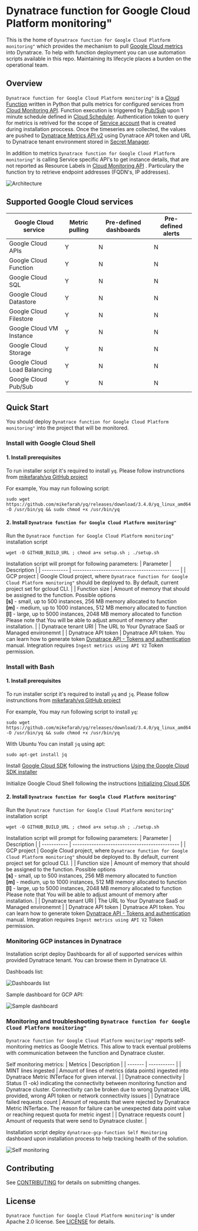 # Dynatrace function for Google Cloud Platform monitoring"

This is the home of `Dynatrace function for Google Cloud Platform monitoring"` which provides the mechanism to pull [Google Cloud metrics](https://cloud.google.com/monitoring/api/metrics_gcp) into Dynatrace.
To help with function deployment you can use automation scripts available in this repo.
Maintaining its lifecycle places a burden on the operational team.


## Overview
`Dynatrace function for Google Cloud Platform monitoring"` is a [Cloud Function](https://cloud.google.com/functions) written in Python that pulls metrics for configured services from [Cloud Monitoring API](https://cloud.google.com/monitoring/api/v3). Function execution is triggered by [Pub/Sub](https://cloud.google.com/pubsub) upon 1 minute schedule defined in [Cloud Scheduler](https://cloud.google.com/scheduler). Authentication token to query for metrics is retrived for the scope of [Service account](https://cloud.google.com/iam/docs/service-accounts) that is created during installation proccess. Once the timeseries are collected, the values are pushed to [Dynatrace Metrics API v2](https://www.dynatrace.com/support/help/dynatrace-api/environment-api/metric-v2/) using Dynatrace API token and URL to Dynatrace tenant environment stored in [Secret Manager](https://cloud.google.com/secret-manager).

In addition to metrics `Dynatrace function for Google Cloud Platform monitoring"` is calling Service specific API's to get instance details, that are not reported as Resource Labels in [Cloud Monitoring API](https://cloud.google.com/monitoring/api/v3) .  Particulary the function try to retrieve endpoint addresses (FQDN's, IP addresses).

![Architecture](./img/architecture.svg)

## Supported Google Cloud services
| Google Cloud service                 | Metric pulling | Pre-defined dashboards | Pre-defined alerts |
| --------------------------  | ---- | ---- | ---- |
| Google Cloud APIs           |  Y   |  N   |  N   |
| Google Cloud Function       |  Y   |  N   |  N   |
| Google Cloud SQL            |  Y   |  N   |  N   | 
| Google Cloud Datastore      |  Y   |  N   |  N   |
| Google Cloud Filestore      |  Y   |  N   |  N   |
| Google Cloud VM Instance    |  Y   |  N   |  N   |
| Google Cloud Storage        |  Y   |  N   |  N   |
| Google Cloud Load Balancing |  Y   |  N   |  N   |
| Google Cloud Pub/Sub        |  Y   |  N   |  N   |

## Quick Start
You should deploy `Dynatrace function for Google Cloud Platform monitoring"` into the project that will be monitored.


### Install with Google Cloud Shell

#### 1. Install prerequisites

To run installer script it's required to install `yq`. Please follow instrunctions from [mikefarah/yq GitHub project](https://github.com/mikefarah/yq)

For example, You may run following script:
```
sudo wget https://github.com/mikefarah/yq/releases/download/3.4.0/yq_linux_amd64 -O /usr/bin/yq && sudo chmod +x /usr/bin/yq
```

#### 2. Install `Dynatrace function for Google Cloud Platform monitoring"`

Run the `Dynatrace function for Google Cloud Platform monitoring"` installation script
```
wget -O GITHUB_BUILD_URL ; chmod a+x setup.sh ; ./setup.sh
```

Installation script will prompt for following parameters:
| Parameter   | Description                                   |
| ----------- | --------------------------------------------- |
| GCP project | Google Cloud project, where `Dynatrace function for Google Cloud Platform monitoring"` should be deployed to. By default, current project set for gcloud CLI. |
| Function size | Amount of memory that should be assigned to the function. Possible options</br> **[s]** - small, up to 500 instances, 256 MB memory allocated to function</br> **[m]** - medium, up to 1000 instances, 512 MB memory allocated to function </br>**[l]** - large, up to 5000 instances, 2048 MB memory allocated to function</br>Please note that You will be able to adjust amount of memory after installation. |
| Dynatrace tenant URI | The URL to Your Dynatrace SaaS or Managed environemnt |
| Dynatrace API token | Dynatrace API token. You can learn how to generate token [Dynatrace API - Tokens and authentication](https://www.dynatrace.com/support/help/dynatrace-api/basics/dynatrace-api-authentication) manual. Integration requires `Ingest metrics using API V2` Token permission.



### Install with Bash
#### 1. Install prerequisites

To run installer script it's required to install `yq` and `jq`. Please follow instrunctions from [mikefarah/yq GitHub project](https://github.com/mikefarah/yq)

For example, You may run following script to install `yq`:
```
sudo wget https://github.com/mikefarah/yq/releases/download/3.4.0/yq_linux_amd64 -O /usr/bin/yq && sudo chmod +x /usr/bin/yq
```

With Ubuntu You can install `jq` using apt:
```
sudo apt-get install jq
```
Install [Google Cloud SDK](https://cloud.google.com/sdk/docs) following the instructions [Using the Google Cloud SDK installer](https://cloud.google.com/sdk/docs/downloads-interactive#linux)

Initialize Google Cloud Shell following the instructions [Initializing Cloud SDK](https://cloud.google.com/sdk/docs/initializing)


#### 2. Install `Dynatrace function for Google Cloud Platform monitoring"`

Run the `Dynatrace function for Google Cloud Platform monitoring"` installation script
```
wget -O GITHUB_BUILD_URL ; chmod a+x setup.sh ; ./setup.sh
```

Installation script will prompt for following parameters:
| Parameter   | Description                                   |
| ----------- | --------------------------------------------- |
| GCP project | Google Cloud project, where `Dynatrace function for Google Cloud Platform monitoring"` should be deployed to. By default, current project set for gcloud CLI. |
| Function size | Amount of memory that should be assigned to the function. Possible options</br> **[s]** - small, up to 500 instances, 256 MB memory allocated to function</br> **[m]** - medium, up to 1000 instances, 512 MB memory allocated to function </br>**[l]** - large, up to 5000 instances, 2048 MB memory allocated to function</br>Please note that You will be able to adjust amount of memory after installation. |
| Dynatrace tenant URI | The URL to Your Dynatrace SaaS or Managed environemnt |
| Dynatrace API token | Dynatrace API token. You can learn how to generate token [Dynatrace API - Tokens and authentication](https://www.dynatrace.com/support/help/dynatrace-api/basics/dynatrace-api-authentication) manual. Integration requires `Ingest metrics using API V2` Token permission.

### Monitoring GCP instances in Dynatrace

Installation script deploy Dashboards for all of supported services within provided Dynatrace tenant. You can browse them in Dynatrace UI.

Dashboads list:

![Dashboards list](./img/gcp_dashboards_list.png)

Sample dashboard for GCP API:

![Sample dashboard](./img/gcp_api_dashboard.png)

### Monitoring and troubleshooting `Dynatrace function for Google Cloud Platform monitoring"`

`Dynatrace function for Google Cloud Platform monitoring"` reports self-monitoring metrics as Google Metrics. This allow to track eventual problems with communication between the function and Dynatrace cluster. 

Self monitoring metrics:
| Metrics | Description |
| ------- | ----------- |
| MINT lines ingested | Amount of lines of metrics (data points) ingested into Dynatrace Metric INTerface for given interval. |
| Dynatrace connectivity | Status (1 -ok) indicating the connectivity between monitoring function and Dynatrace cluster. Connectivity can be broken due to wrong Dynatrace URL provided, wrong API token or network connectivity issues |
| Dynatrace failed requests count | Amount of requests that were rejected by Dynatrace Metric INTerface. The reason for failure can be unexpected data point value or reaching request quota for metric ingest |
| Dynatrace requests count | Amount of requests that were send to Dynatrace cluster.  |

Installation script deploy `dynatrace-gcp-function Self Monitoring` dashboard upon installation process to help tracking health of the solution.

![Self monitoring](./img/self_monitoring.png)


## Contributing

See [CONTRIBUTING](CONTRIBUTING.md) for details on submitting changes.

## License

`Dynatrace function for Google Cloud Platform monitoring"` is under Apache 2.0 license. See [LICENSE](LICENSE) for details.
